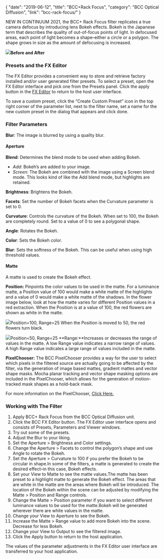 {
"date": "2019-06-12",
"title": "BCC+Rack Focus",
"category": "BCC Optical Diffusion",
"link": "bcc-rack-focus/"
}

 
NEW IN CONTINUUM 2021, the BCC+ Rack Focus filter replicates a true camera defocus by introducing lens Bokeh effects. Bokeh is the Japanese term that describes the quality of out-of-focus points of light. In defocused areas, each point of light becomes a shape–either a circle or a polygon. The shape grows in size as the amount of defocusing is increased. 


![](https://borisfx-com-res.cloudinary.com/image/upload//documentation/continuum/uploads/2020/10/Image_335.png)**Before and After**  

### Presets and the FX Editor


The FX Editor provides a convenient way to store and retrieve factory installed and/or user generated filter presets. To select a preset, open the FX Editor interface and pick one from the Presets panel. Click the apply button in the [FX Editor](/documentation/continuum/bcc-fx-editor) to return to the host user interface. 


To save a custom preset, click the “Create Custom Preset” icon in the top right corner of the parameter list, next to the filter name, set a name for the new custom preset in the dialog that appears and click done. 


### Filter Parameters


**Blur**: The image is blurred by using a quality blur.


#### Aperture


 **Blend**: Determines the blend mode to be used when adding Bokeh.


* *Add*: Bokeh’s are added to your image.
* *Screen*: The Bokeh are combined with the image using a Screen blend mode. This looks kind of like the Add blend mode, but highlights are retained.


**Brightness**: Brightens the Bokeh.


**Facets**: Set the number of Bokeh facets when the Curvature parameter is set to 0.


**Curvature**: Controls the curvature of the Bokeh. When set to 100, the Bokeh are completely round. Set to a value of 0 to see a polygonal shape.


**Angle**: Rotates the Bokeh.


**Color**: Sets the Bokeh color.


**Blur**: Sets the softness of the Bokeh. This can be useful when using high threshold values.


#### Matte


 A matte is used to create the Bokeh effect.


**Position:** Pinpoints the color values to be used in the matte. For a luminance matte, a Position value of 100 would make a white matte of the highlights and a value of 0 would make a white matte of the shadows. In the flower image below, look at how the matte varies for different Position values in a red extraction. When the Position is at a value of 100, the red flowers are shown as white in the matte.


![](https://borisfx-com-res.cloudinary.com/image/upload//documentation/continuum/uploads/2020/10/Image_349.gif)Position=100, Range=25
When the Position is moved to 50, the red flowers turn black.


![](https://borisfx-com-res.cloudinary.com/image/upload//documentation/continuum/uploads/2020/10/Image_350.gif)Position=50, Range=25
**Range:**Increases or decreases the range of values in the matte. A low Range value indicates a narrow range of values. A high Range value indicates a large range of values included in the matte.


**PixelChooser:**  The BCC PixelChooser provides a way for the user to select which pixels in the filtered source are actually going to be affected by the filter, via the generation of image based mattes, gradient mattes and vector shape masks. Mocha planar tracking and vector shape masking options are included in the PixelChooser, which allows for the generation of motion-tracked mask shapes as a hold-back mask. 


For more information on the PixelChooser, [Click Here.﻿](/documentation/continuum/)


### Working with The Filter


1. Apply BCC+ Rack Focus from the BCC Optical Diffusion unit.
2. Click the BCC FX Editor button. The FX Editor user interface opens and consists of Presets, Parameters and Viewer windows.
3. Try out some of the presets.
4. Adjust the Blur to your liking.
5. Set the Aperture > Brightness and Color settings.
6. Change the Aperture > Facets to control the polygon’s shape and use Angle to rotate the Bokeh.
7. Set the Aperture > Curvature to 100 if you prefer the Bokeh to be circular in shape.In some of the filters, a matte is generated to create the desired effect–in this case, Bokeh effects.
8. Set your View to Matte to see the matte values.The matte has been preset to a highlight matte to generate the Bokeh effect. The areas that are white in the matte are the areas where Bokeh will be introduced. The location of the Bokeh within the scene can be adjusted by modifying the Matte > Position and Range controls.
9. Change the Matte > Position parameter if you want to select different luminance values to be used for the matte.Bokeh will be generated wherever there are white values in the matte.
10. Change your View to Aperture to see the Bokeh.
11. Increase the Matte > Range value to add more Bokeh into the scene. Decrease for less Bokeh.
12. Change your View to Output to see the filtered image.
13. Click the Apply button to return to the host application.


The values of the parameter adjustments in the FX Editor user interface are transferred to your host application.



 